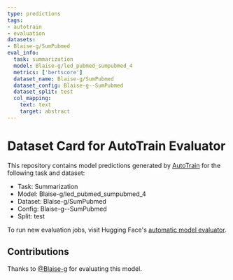 ```yaml
---
type: predictions
tags:
- autotrain
- evaluation
datasets:
- Blaise-g/SumPubmed
eval_info:
  task: summarization
  model: Blaise-g/led_pubmed_sumpubmed_4
  metrics: ['bertscore']
  dataset_name: Blaise-g/SumPubmed
  dataset_config: Blaise-g--SumPubmed
  dataset_split: test
  col_mapping:
    text: text
    target: abstract
---
```

# Dataset Card for AutoTrain Evaluator

This repository contains model predictions generated by [AutoTrain](https://huggingface.co/autotrain) for the following task and dataset:

* Task: Summarization
* Model: Blaise-g/led_pubmed_sumpubmed_4
* Dataset: Blaise-g/SumPubmed
* Config: Blaise-g--SumPubmed
* Split: test

To run new evaluation jobs, visit Hugging Face's [automatic model evaluator](https://huggingface.co/spaces/autoevaluate/model-evaluator).

## Contributions

Thanks to [@Blaise-g](https://huggingface.co/Blaise-g) for evaluating this model.
